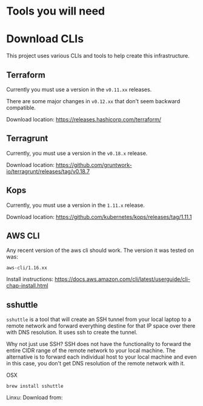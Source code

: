 Tools you will need
====================

# Download CLIs
This project uses various CLIs and tools to help create this infrastructure.

## Terraform
Currently you must use a version in the `v0.11.xx` releases.

There are some major changes in `v0.12.xx` that don't seem backward compatible.

Download location: https://releases.hashicorp.com/terraform/

## Terragrunt

Currently, you must use a version in the `v0.18.x` release.

Download location: https://github.com/gruntwork-io/terragrunt/releases/tag/v0.18.7

## Kops

Currently, you must use a version in the `1.11.x` release.

Download location:  https://github.com/kubernetes/kops/releases/tag/1.11.1

## AWS CLI
Any recent version of the aws cli should work.  The version it was tested on
was:

```
aws-cli/1.16.xx
```

Install instructions:  https://docs.aws.amazon.com/cli/latest/userguide/cli-chap-install.html

## sshuttle
`sshuttle` is a tool that will create an SSH tunnel from your local laptop
to a remote network and forward everything destine for that IP space over there
with DNS resolution.  It uses ssh to create the tunnel.  

Why not just use SSH?  SSH does not have the functionality to forward the entire
CIDR range of the remote network to your local machine.  The alternative is to
forward each individual host to your local machine and even in this case, you
don't get DNS resolution of the remote network with it.

OSX
```
brew install sshuttle
```

Linxu:
Download from: 
